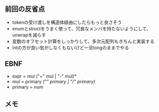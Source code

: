 ## 前回の反省点
- tokenの受け渡しを構造体経由にしたらもっと良さそう
- enumとstructをうまく使って、冗長なメンバを持たないようにして、unwrapを減らす
- 変数のオフセット計算をしっかりして、多次元配列もきちんと実装する
- intの方が良い気がしなくもないけど一旦longのままでやる
## EBNF
- expr = mul ("+" mul | "-" mul)*
- mul = primary ("*" primary | "/" primary)*
- primary = num

## メモ

